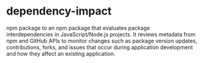 # dependency-impact
npm package to an npm package that evaluates package interdependencies in JavaScript/Node.js projects. It reviews metadata from npm and GitHub APIs to monitor changes such as package version updates, contributions, forks, and issues that occur during application development and how they affect an existing application. 
